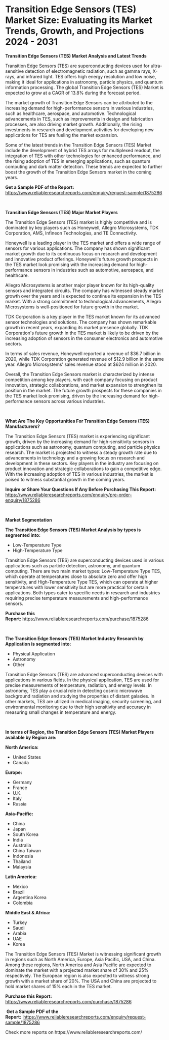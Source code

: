 <p><h1>Transition Edge Sensors (TES) Market Size: Evaluating its Market Trends, Growth, and Projections 2024 - 2031</h1></p><p><strong>Transition Edge Sensors (TES) Market Analysis and Latest Trends</strong></p>
<p><p>Transition Edge Sensors (TES) are superconducting devices used for ultra-sensitive detection of electromagnetic radiation, such as gamma rays, X-rays, and infrared light. TES offers high energy resolution and low noise, making it ideal for applications in astronomy, particle physics, and quantum information processing. The global Transition Edge Sensors (TES) Market is expected to grow at a CAGR of 13.8% during the forecast period.</p><p>The market growth of Transition Edge Sensors can be attributed to the increasing demand for high-performance sensors in various industries, such as healthcare, aerospace, and automotive. Technological advancements in TES, such as improvements in design and fabrication processes, are also driving market growth. Additionally, the rising investments in research and development activities for developing new applications for TES are fueling the market expansion.</p><p>Some of the latest trends in the Transition Edge Sensors (TES) Market include the development of hybrid TES arrays for multiplexed readout, the integration of TES with other technologies for enhanced performance, and the rising adoption of TES in emerging applications, such as quantum computing and dark matter detection. These trends are expected to further boost the growth of the Transition Edge Sensors market in the coming years.</p></p>
<p><strong>Get a Sample PDF of the Report:&nbsp;</strong> <a href="https://www.reliableresearchreports.com/enquiry/request-sample/1875286">https://www.reliableresearchreports.com/enquiry/request-sample/1875286</a></p>
<p>&nbsp;</p>
<p><strong>Transition Edge Sensors (TES) Major Market Players</strong></p>
<p><p>The Transition Edge Sensors (TES) market is highly competitive and is dominated by key players such as Honeywell, Allegro Microsystems, TDK Corporation, AMS, Infineon Technologies, and TE Connectivity.</p><p>Honeywell is a leading player in the TES market and offers a wide range of sensors for various applications. The company has shown significant market growth due to its continuous focus on research and development and innovative product offerings. Honeywell's future growth prospects in the TES market look promising with the increasing demand for high-performance sensors in industries such as automotive, aerospace, and healthcare.</p><p>Allegro Microsystems is another major player known for its high-quality sensors and integrated circuits. The company has witnessed steady market growth over the years and is expected to continue its expansion in the TES market. With a strong commitment to technological advancements, Allegro Microsystems is well-positioned for future growth in the market.</p><p>TDK Corporation is a key player in the TES market known for its advanced sensor technologies and solutions. The company has shown remarkable growth in recent years, expanding its market presence globally. TDK Corporation's future growth in the TES market is likely to be driven by the increasing adoption of sensors in the consumer electronics and automotive sectors.</p><p>In terms of sales revenue, Honeywell reported a revenue of $36.7 billion in 2020, while TDK Corporation generated revenue of $12.9 billion in the same year. Allegro Microsystems' sales revenue stood at $624 million in 2020.</p><p>Overall, the Transition Edge Sensors market is characterized by intense competition among key players, with each company focusing on product innovation, strategic collaborations, and market expansion to strengthen its position in the market. The future growth prospects for these companies in the TES market look promising, driven by the increasing demand for high-performance sensors across various industries.</p></p>
<p>&nbsp;</p>
<p><strong>What Are The Key Opportunities For Transition Edge Sensors (TES) Manufacturers?</strong></p>
<p><p>The Transition Edge Sensors (TES) market is experiencing significant growth, driven by the increasing demand for high-sensitivity sensors in applications such as astronomy, quantum computing, and particle physics research. The market is projected to witness a steady growth rate due to advancements in technology and a growing focus on research and development in these sectors. Key players in the industry are focusing on product innovation and strategic collaborations to gain a competitive edge. With the increasing adoption of TES in various industries, the market is poised to witness substantial growth in the coming years.</p></p>
<p><strong>Inquire or Share Your Questions If Any Before Purchasing This Report:</strong> <a href="https://www.reliableresearchreports.com/enquiry/pre-order-enquiry/1875286">https://www.reliableresearchreports.com/enquiry/pre-order-enquiry/1875286</a></p>
<p>&nbsp;</p>
<p><strong>Market Segmentation</strong></p>
<p><strong>The Transition Edge Sensors (TES) Market Analysis by types is segmented into:</strong></p>
<p><ul><li>Low-Temperature Type</li><li>High-Temperature Type</li></ul></p>
<p><p>Transition Edge Sensors (TES) are superconducting devices used in various applications such as particle detection, astronomy, and quantum computing. There are two main market types: Low-Temperature Type TES, which operate at temperatures close to absolute zero and offer high sensitivity, and High-Temperature Type TES, which can operate at higher temperatures with lower sensitivity but are more practical for certain applications. Both types cater to specific needs in research and industries requiring precise temperature measurements and high-performance sensors.</p></p>
<p><strong>Purchase this Report:&nbsp;</strong><a href="https://www.reliableresearchreports.com/purchase/1875286">https://www.reliableresearchreports.com/purchase/1875286</a></p>
<p>&nbsp;</p>
<p><strong>The Transition Edge Sensors (TES) Market Industry Research by Application is segmented into:</strong></p>
<p><ul><li>Physical Application</li><li>Astronomy</li><li>Other</li></ul></p>
<p><p>Transition Edge Sensors (TES) are advanced superconducting devices with applications in various fields. In the physical application, TES are used for precise measurements of temperature, radiation, and energy levels. In astronomy, TES play a crucial role in detecting cosmic microwave background radiation and studying the properties of distant galaxies. In other markets, TES are utilized in medical imaging, security screening, and environmental monitoring due to their high sensitivity and accuracy in measuring small changes in temperature and energy.</p></p>
<p>&nbsp;</p>
<p><strong>In terms of Region, the Transition Edge Sensors (TES) Market Players available by Region are:</strong></p>
<p>
    <p> <strong> North America: </strong>
        <ul>
            <li>United States</li>
            <li>Canada</li>
        </ul>
        </p> 
    <p> <strong> Europe: </strong>
        <ul>
            <li>Germany</li>
            <li>France</li>
            <li>U.K.</li>
            <li>Italy</li>
            <li>Russia</li>
        </ul>
        </p> 
    <p> <strong> Asia-Pacific: </strong>
        <ul>
            <li>China</li>
            <li>Japan</li>
            <li>South Korea</li>
            <li>India</li>
            <li>Australia</li>
            <li>China Taiwan</li>
            <li>Indonesia</li>
            <li>Thailand</li>
            <li>Malaysia</li>
        </ul>
        </p> 
    <p> <strong> Latin America: </strong>
        <ul>
            <li>Mexico</li>
            <li>Brazil</li>
            <li>Argentina Korea</li>
            <li>Colombia</li>
        </ul>
        </p> 
    <p> <strong> Middle East & Africa: </strong>
        <ul>
            <li>Turkey</li>
            <li>Saudi</li>
            <li>Arabia</li>
            <li>UAE</li>
            <li>Korea</li>
        </ul>
    </p>
    </p>
<p><p>The Transition Edge Sensors (TES) Market is witnessing significant growth in regions such as North America, Europe, Asia Pacific, USA, and China. Among these regions, North America and Asia Pacific are expected to dominate the market with a projected market share of 30% and 25% respectively. The European region is also expected to witness strong growth with a market share of 20%. The USA and China are projected to hold market shares of 15% each in the TES market.</p></p>
<p><strong>Purchase this Report: </strong><a href="https://www.reliableresearchreports.com/purchase/1875286">https://www.reliableresearchreports.com/purchase/1875286</a></p>
<p>&nbsp;<strong>Get a Sample PDF of the Report:&nbsp;&nbsp;</strong><a href="https://www.reliableresearchreports.com/enquiry/request-sample/1875286">https://www.reliableresearchreports.com/enquiry/request-sample/1875286</a></p>
<p><strong></strong></p>
<p>Check more reports on https://www.reliableresearchreports.com/</p>